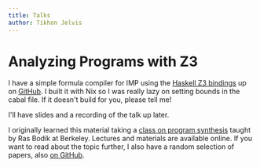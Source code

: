 ```yaml
---
title: Talks
author: Tikhon Jelvis
---
```


<div class="content">

# Analyzing Programs with Z3

I have a simple formula compiler for IMP using the [Haskell Z3 bindings][haskell-z3] up on [GitHub][code]. I built it with Nix so I was really lazy on setting bounds in the cabal file. If it doesn't build for you, please tell me!

I'll have slides and a recording of the talk up later.

I originally learned this material taking a [class on program synthesis][class] taught by Ras Bodik at Berkeley. Lectures and materials are available online. If you want to read about the topic further, I also have a random selection of papers, also [on GitHub][bibliography].

[haskell-z3]: https://hackage.haskell.org/package/z3
[code]: https://github.com/tikhonjelvis/imp
[class]: http://www.cs.berkeley.edu/~bodik/cs294fa12
[bibliography]: https://github.com/TikhonJelvis/talks/blob/master/compose-2016/bibliography.org

</div>
